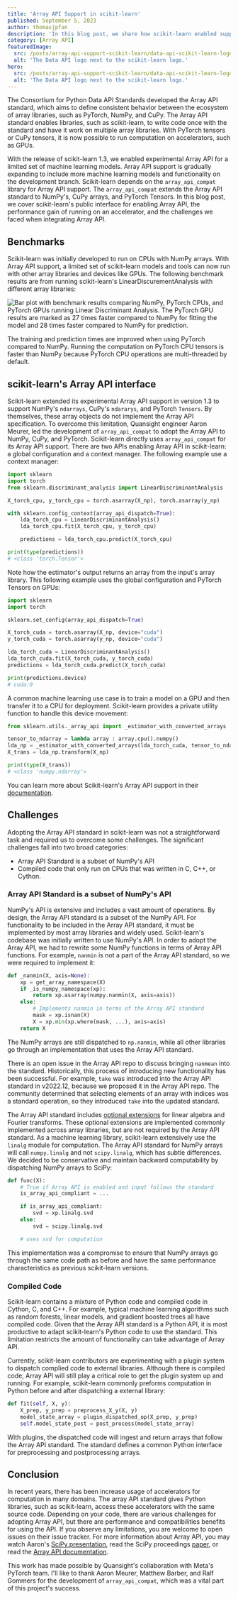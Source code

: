 ```yaml
---
title: 'Array API Support in scikit-learn'
published: September 5, 2023
author: thomasjpfan
description: 'In this blog post, we share how scikit-learn enabled support for the Array API Standard.'
category: [Array API]
featuredImage:
  src: /posts/array-api-support-scikit-learn/data-api-scikit-learn-logos.png
  alt: 'The Data API logo next to the scikit-learn logo.'
hero:
  src: /posts/array-api-support-scikit-learn/data-api-scikit-learn-logos-hero.png
  alt: 'The Data API logo next to the scikit-learn logo.'
---
```


The Consortium for Python Data API Standards developed the Array API standard, which aims to define consistent behavior between the ecosystem of array libraries, such as PyTorch, NumPy, and CuPy. The Array API standard enables libraries, such as scikit-learn, to write code once with the standard and have it work on multiple array libraries. With PyTorch tensors or CuPy tensors, it is now possible to run computation on accelerators, such as GPUs.

With the release of scikit-learn 1.3, we enabled experimental Array API for a limited set of machine learning models. Array API support is gradually expanding to include more machine learning models and functionality on the development branch. Scikit-learn depends on the `array_api_compat` library for Array API support. The `array_api_compat` extends the Array API standard to NumPy's, CuPy arrays, and PyTorch Tensors. In this blog post, we cover scikit-learn's public interface for enabling Array API, the performance gain of running on an accelerator, and the challenges we faced when integrating Array API.

## Benchmarks
Scikit-learn was initially developed to run on CPUs with NumPy arrays. With Array API support, a limited set of scikit-learn models and tools can now run with other array libraries and devices like GPUs. The following benchmark results are from running scikit-learn's LinearDiscurementAnalysis with different array libraries:

![Bar plot with benchmark results comparing NumPy, PyTorch CPUs, and PyTorch GPUs running Linear Discriminant Analysis. The PyTorch GPU results are marked as 27 times faster compared to NumPy for fitting the model and 28 times faster compared to NumPy for prediction.](/posts/array-api-support-scikit-learn/benchmark_results.png)

The training and prediction times are improved when using PyTorch compared to NumPy. Running the computation on PyTorch CPU tensors is faster than NumPy because PyTorch CPU operations are multi-threaded by default.

## scikit-learn's Array API interface

Scikit-learn extended its experimental Array API support in version 1.3 to support NumPy's `ndarrays`, CuPy's `ndararys`, and PyTorch `Tensors`. By themselves, these array objects do not implement the Array API specification. To overcome this limitation, Quansight engineer Aaron Meurer, led the development of `array_api_compat` to adopt the Array API to NumPy, CuPy, and PyTorch. Scikit-learn directly uses `array_api_compat` for its Array API support. There are two APIs enabling Array API in scikit-learn: a global configuration and a context manager. The following example use a context manager:

```python
import sklearn
import torch
from sklearn.discriminant_analysis import LinearDiscriminantAnalysis

X_torch_cpu, y_torch_cpu = torch.asarray(X_np), torch.asarray(y_np)

with sklearn.config_context(array_api_dispatch=True):
    lda_torch_cpu = LinearDiscriminantAnalysis()
    lda_torch_cpu.fit(X_torch_cpu, y_torch_cpu)

    predictions = lda_torch_cpu.predict(X_torch_cpu)

print(type(predictions))
# <class 'torch.Tensor'>
```

Note how the estimator's output returns an array from the input's array library. This following example uses the global configuration and PyTorch Tensors on GPUs:

```python
import sklearn
import torch

sklearn.set_config(array_api_dispatch=True)

X_torch_cuda = torch.asarray(X_np, device="cuda")
y_torch_cuda = torch.asarray(y_np, device="cuda")

lda_torch_cuda = LinearDiscriminantAnalysis()
lda_torch_cuda.fit(X_torch_cuda, y_torch_cuda)
predictions = lda_torch_cuda.predict(X_torch_cuda)

print(predictions.device)
# cuda:0
```

A common machine learning use case is to train a model on a GPU and then transfer it to a CPU for deployment. Scikit-learn provides a private utility function to handle this device movement:

```python
from sklearn.utils._array_api import _estimator_with_converted_arrays

tensor_to_ndarray = lambda array : array.cpu().numpy()
lda_np = _estimator_with_converted_arrays(lda_torch_cuda, tensor_to_ndarray)
X_trans = lda_np.transform(X_np)

print(type(X_trans))
# <class 'numpy.ndarray'>
```

You can learn more about Scikit-learn's Array API support in their [documentation](https://scikit-learn.org/dev/modules/array_api.html).

## Challenges

Adopting the Array API standard in scikit-learn was not a straightforward task and required us to overcome some challenges. The significant challenges fall into two broad categories:

- Array API Standard is a subset of NumPy's API
- Compiled code that only run on CPUs that was written in C, C++, or Cython.

### Array API Standard is a subset of NumPy's API

NumPy's API is extensive and includes a vast amount of operations. By design, the Array API standard is a subset of the NumPy API. For functionality to be included in the Array API standard, it must be implemented by most array libraries and widely used. Scikit-learn's codebase was initially written to use NumPy's API. In order to adopt the Array API, we had to rewrite some NumPy functions in terms of Array API functions. For example, `nanmin` is not a part of the Array API standard, so we were required to implement it:

```python
def _nanmin(X, axis=None):
    xp = get_array_namespace(X)
    if _is_numpy_namespace(xp):
        return xp.asarray(numpy.nanmin(X, axis=axis))
    else:
        # Implements nanmin in terms of the Array API standard
        mask = xp.isnan(X)
        X = xp.min(xp.where(mask, ...), axis=axis)
    return X
```

The NumPy arrays are still dispatched to `np.nanmin`, while all other libraries go through an implementation that uses the Array API standard.

There is an open issue in the Array API repo to discuss bringing `nanmean` into the standard. Historically, this process of introducing new functionality has been successful. For example, `take` was introduced into the Array API standard in v2022.12, because we proposed it in the Array API repo. The community determined that selecting elements of an array with indices was a standard operation, so they introduced `take` into the updated standard.

The Array API standard includes [optional extensions](https://data-apis.org/array-api/latest/extensions/index.html) for linear algebra and Fourier transforms. These optional extensions are implemented commonly implemented across array libraries, but are not required by the Array API standard. As a machine learning library, scikit-learn extensively use the `linalg` module for computation. The Array API standard for NumPy arrays will call `numpy.linalg` and not `scipy.linalg`, which has subtle differences. We decided to be conservative and maintain backward computability by dispatching NumPy arrays to SciPy:

```python
def func(X):
    # True if Array API is enabled and input follows the standard
    is_array_api_compliant = ...

    if is_array_api_compliant:
        svd = xp.linalg.svd
    else:
        svd = scipy.linalg.svd

	# uses svd for computation
```

This implementation was a compromise to ensure that NumPy arrays go through the same code path as before and have the same performance characteristics as previous scikit-learn versions.

### Compiled Code

Scikit-learn contains a mixture of Python code and compiled code in Cython, C, and C++. For example, typical machine learning algorithms such as random forests, linear models, and gradient boosted trees all have compiled code. Given that the Array API standard is a Python API, it is most productive to adapt scikit-learn's Python code to use the standard. This limitation restricts the amount of functionality can take advantage of Array API.

Currently, scikit-learn contributors are experimenting with a plugin system to dispatch complied code to external libraries. Although there is compiled code, Array API will still play a critical role to get the plugin system up and running. For example, scikit-learn commonly preforms computation in Python before and after dispatching a external library:

```python
def fit(self, X, y):
    X_prep, y_prep = preprocess_X_y(X, y)
    model_state_array = plugin_dispatched_op(X_prep, y_prep)
    self.model_state_post = post_process(model_state_array)
```

With plugins, the dispatched code will ingest and return arrays that follow the Array API standard. The standard defines a common Python interface for preprocessing and postprocessing arrays.

## Conclusion

In recent years, there has been increase usage of accelerators for computation in many domains. The array API standard gives Python libraries, such as scikit-learn, access these accelerators with the same source code. Depending on your code, there are various challenges for adopting Array API, but there are performance and compatibilities benefits for using the API. If you observe any limitations, you are welcome to open issues on their issue tracker. For more information about Array API, you may watch Aaron's [SciPy presentation](https://www.youtube.com/watch?v=16rB-fosAWw), read the SciPy proceedings [paper](https://conference.scipy.org/proceedings/scipy2023/aaron_meurer.html), or read the [Array API documentation](https://data-apis.org/array-api/latest/).

This work has made possible by Quansight's collaboration with Meta's PyTorch team. I'll like to thank Aaron Meurer, Matthew Barber, and Ralf Gommers for the development of `array_api_compat`, which was a vital part of this project's success.
